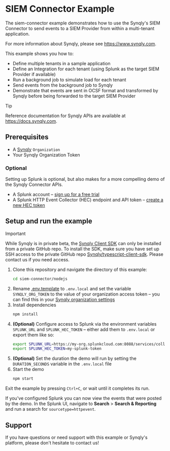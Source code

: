 # SIEM Connector Example

The siem-connector example demonstrates how to use the Synqly's SIEM Connector to send events to a SIEM Provider from within a multi-tenant application.

For more information about Synqly, please see <https://www.synqly.com>.

This example shows you how to:

- Define multiple tenants in a sample application
- Define an Integration for each tenant (using Splunk as the target SIEM Provider if available)
- Run a background job to simulate load for each tenant
- Send events from the background job to Synqly
- Demonstrate that events are sent in OCSF format and transformed by Synqly before being forwarded to the target SIEM Provider

> [!TIP]
> Reference documentation for Synqly APIs are available at <https://docs.synqly.com>.

## Prerequisites

- A [Synqly](https://synqly.com) `Organization`
- Your Synqly Organization Token

### Optional

Setting up Splunk is optional, but also makes for a more compelling demo of the Synqly Connector APIs.

- A Splunk account – [sign up for a free trial](https://www.splunk.com/en_us/download.html)
- A Splunk HTTP Event Collector (HEC) endpoint and API token – [create a new HEC token](https://docs.splunk.com/Documentation/Splunk/8.1.3/Data/UsetheHTTPEventCollector#Create_an_Event_Collector_token)

## Setup and run the example

> [!IMPORTANT]
> While Synqly is in private beta, the [Synqly Client SDK] can only be installed from a private GitHub repo. To install the SDK, make sure you have set up SSH access to the private GitHub repo [Synqly/typescript-client-sdk]. Please contact us if you need access.

1. Clone this repository and navigate the directory of this example:
   ```bash
   cd siem-connector/nodejs
   ```
2. Rename [.env.template](./.env.template) to `.env.local` and set the variable `SYNQLY_ORG_TOKEN` to the value of your organization access token – you can find this in your [Synqly organization settings](https://app.synqly.com/settings/secrets)
3. Install dependencies
   ```bash
   npm install
   ```
4. **(Optional)** Configure access to Splunk via the environment variables `SPLUNK_URL` and `SPLUNK_HEC_TOKEN` – either add them to `.env.local` or export them like so:
    ```sh
    export SPLUNK_URL=https://my-org.splunkcloud.com:8088/services/collector/event
    export SPLUNK_HEC_TOKEN=my-splunk-token
    ```
5. **(Optional)** Set the duration the demo will run by setting the `DURATION_SECONDS` variable in the `.env.local` file
6. Start the demo
   ```bash
   npm start
   ```

Exit the example by pressing `Ctrl+C`, or wait until it completes its run.

If you've configured Splunk you can now view the events that were posted by the demo. In the Splunk UI, navigate to **Search** > **Search & Reporting** and run a search for `sourcetype=httpevent`.

[Synqly Client SDK]: https://github.com/Synqly/typescript-client-sdk
[Synqly/typescript-client-sdk]: https://github.com/Synqly/typescript-client-sdk

## Support

If you have questions or need support with this example or Synqly's platform, please don't hesitate to contact us!
